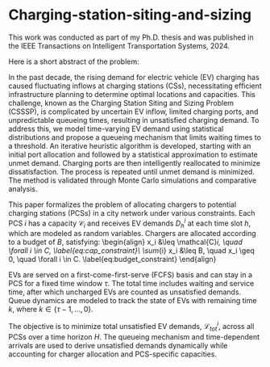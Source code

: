 # Charging-station-siting-and-sizing

This work was conducted as part of my Ph.D. thesis and was published in the IEEE Transactions on Intelligent Transportation Systems, 2024.

Here is a short abstract of the problem:

In the past decade, the rising demand for electric vehicle (EV) charging has caused fluctuating inflows at charging stations (CSs), necessitating efficient infrastructure planning to determine optimal locations and capacities. This challenge, known as the Charging Station Siting and Sizing Problem (CSSSP), is complicated by uncertain EV inflow, limited charging ports, and unpredictable queueing times, resulting in unsatisfied charging demand. To address this, we model time-varying EV demand using statistical distributions and propose a queueing mechanism that limits waiting times to a threshold. An iterative heuristic algorithm is developed, starting with an initial port allocation and followed by a statistical approximation to estimate unmet demand. Charging ports are then intelligently reallocated to minimize dissatisfaction. The process is repeated until unmet demand is minimized. The method is validated through Monte Carlo simulations and comparative analysis.

This paper formalizes the problem of allocating chargers to potential charging stations (PCSs) in a city network under various constraints. Each PCS $i$ has a capacity $\mathcal{C}_i$ and receives EV demands $D_h^i$ at each time slot $h$, which are modeled as random variables. Chargers are allocated according to a budget of $B$, satisfying:
\begin{align}
    x_i &\leq \mathcal{C}_i, \quad \forall i \in C, \label{eq:cap_constraint}\\
    \sum_{i} x_i &\leq B, \quad x_i \geq 0, \quad \forall i \in C. \label{eq:budget_constraint}
\end{align}

EVs are served on a first-come-first-serve (FCFS) basis and can stay in a PCS for a fixed time window $\tau$. The total time includes waiting and service time, after which uncharged EVs are counted as unsatisfied demands. Queue dynamics are modeled to track the state of EVs with remaining time $k$, where $k \in \{\tau-1, \ldots, 0\}$.

The objective is to minimize total unsatisfied EV demands, $\mathcal{L}_{tot}^i$, across all PCSs over a time horizon $H$. The queueing mechanism and time-dependent arrivals are used to derive unsatisfied demands dynamically while accounting for charger allocation and PCS-specific capacities.
